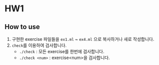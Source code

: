 # HW1
## How to use
1. 구현한 exercise 파일들을 `ex1.ml` ~ `ex4.ml` 으로 복사하거나 새로 작성합니다.
2. `check`를 이용하여 검사합니다.
    - `./check` : 모든 exercise를 한번에 검사합니다.
    - `./check <num>` : exercise\<num\>을 검사합니다.

